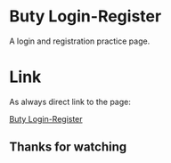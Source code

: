 # Buty Login-Register

A login and registration practice page.

# Link

As always direct link to the page:

[Buty Login-Register](https://buty06.github.io/Login-Register/)

## Thanks for watching